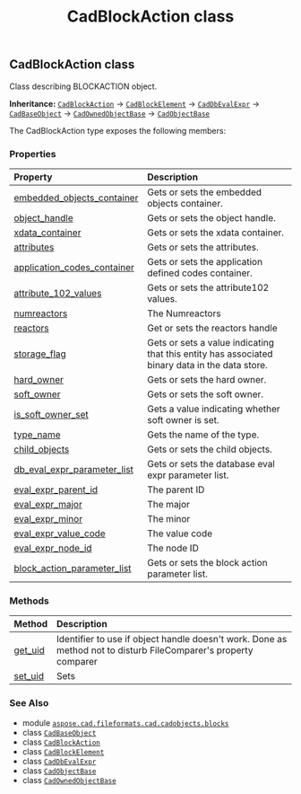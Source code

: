 ﻿---
title: CadBlockAction class
second_title: Aspose.CAD for Python via .NET API References
description: 
type: docs
weight: 30
url: /python-net/aspose.cad.fileformats.cad.cadobjects.blocks/cadblockaction/
is_root: false
---

## CadBlockAction class

Class describing BLOCKACTION object.



**Inheritance:** [`CadBlockAction`](/cad/python-net/aspose.cad.fileformats.cad.cadobjects.blocks/cadblockaction) → 
[`CadBlockElement`](/cad/python-net/aspose.cad.fileformats.cad.cadobjects.blocks/cadblockelement) → 
[`CadDbEvalExpr`](/cad/python-net/aspose.cad.fileformats.cad.cadobjects/caddbevalexpr) → 
[`CadBaseObject`](/cad/python-net/aspose.cad.fileformats.cad.cadobjects/cadbaseobject) → 
[`CadOwnedObjectBase`](/cad/python-net/aspose.cad.fileformats.cad.cadobjects/cadownedobjectbase) → 
[`CadObjectBase`](/cad/python-net/aspose.cad.fileformats.cad.cadobjects/cadobjectbase)



The CadBlockAction type exposes the following members:

### Properties
| Property | Description |
| :- | :- |
| [embedded_objects_container](/cad/python-net/aspose.cad.fileformats.cad.cadobjects.blocks/cadblockaction/embedded_objects_container) | Gets or sets the embedded objects container. |
| [object_handle](/cad/python-net/aspose.cad.fileformats.cad.cadobjects.blocks/cadblockaction/object_handle) | Gets or sets the object handle. |
| [xdata_container](/cad/python-net/aspose.cad.fileformats.cad.cadobjects.blocks/cadblockaction/xdata_container) | Gets or sets the xdata container. |
| [attributes](/cad/python-net/aspose.cad.fileformats.cad.cadobjects.blocks/cadblockaction/attributes) | Gets or sets the attributes. |
| [application_codes_container](/cad/python-net/aspose.cad.fileformats.cad.cadobjects.blocks/cadblockaction/application_codes_container) | Gets or sets the application defined codes container. |
| [attribute_102_values](/cad/python-net/aspose.cad.fileformats.cad.cadobjects.blocks/cadblockaction/attribute_102_values) | Gets or sets the attribute102 values. |
| [numreactors](/cad/python-net/aspose.cad.fileformats.cad.cadobjects.blocks/cadblockaction/numreactors) | The Numreactors |
| [reactors](/cad/python-net/aspose.cad.fileformats.cad.cadobjects.blocks/cadblockaction/reactors) | Get or sets the reactors handle |
| [storage_flag](/cad/python-net/aspose.cad.fileformats.cad.cadobjects.blocks/cadblockaction/storage_flag) | Gets or sets a value indicating that this entity has associated binary data in the data store. |
| [hard_owner](/cad/python-net/aspose.cad.fileformats.cad.cadobjects.blocks/cadblockaction/hard_owner) | Gets or sets the hard owner. |
| [soft_owner](/cad/python-net/aspose.cad.fileformats.cad.cadobjects.blocks/cadblockaction/soft_owner) | Gets or sets the soft owner. |
| [is_soft_owner_set](/cad/python-net/aspose.cad.fileformats.cad.cadobjects.blocks/cadblockaction/is_soft_owner_set) | Gets a value indicating whether soft owner is set. |
| [type_name](/cad/python-net/aspose.cad.fileformats.cad.cadobjects.blocks/cadblockaction/type_name) | Gets the name of the type. |
| [child_objects](/cad/python-net/aspose.cad.fileformats.cad.cadobjects.blocks/cadblockaction/child_objects) | Gets or sets the child objects. |
| [db_eval_expr_parameter_list](/cad/python-net/aspose.cad.fileformats.cad.cadobjects.blocks/cadblockaction/db_eval_expr_parameter_list) | Gets or sets the database eval expr parameter list. |
| [eval_expr_parent_id](/cad/python-net/aspose.cad.fileformats.cad.cadobjects.blocks/cadblockaction/eval_expr_parent_id) | The parent ID |
| [eval_expr_major](/cad/python-net/aspose.cad.fileformats.cad.cadobjects.blocks/cadblockaction/eval_expr_major) | The major |
| [eval_expr_minor](/cad/python-net/aspose.cad.fileformats.cad.cadobjects.blocks/cadblockaction/eval_expr_minor) | The minor |
| [eval_expr_value_code](/cad/python-net/aspose.cad.fileformats.cad.cadobjects.blocks/cadblockaction/eval_expr_value_code) | The value code |
| [eval_expr_node_id](/cad/python-net/aspose.cad.fileformats.cad.cadobjects.blocks/cadblockaction/eval_expr_node_id) | The node ID |
| [block_action_parameter_list](/cad/python-net/aspose.cad.fileformats.cad.cadobjects.blocks/cadblockaction/block_action_parameter_list) | Gets or sets the block action parameter list. |


### Methods
| Method | Description |
| :- | :- |
| [get_uid](/cad/python-net/aspose.cad.fileformats.cad.cadobjects.blocks/cadblockaction/get_uid/#) | Identifier to use if object handle doesn't work. Done as method not to disturb FileComparer's property comparer |
| [set_uid](/cad/python-net/aspose.cad.fileformats.cad.cadobjects.blocks/cadblockaction/set_uid/#str) | Sets |



### See Also
* module [`aspose.cad.fileformats.cad.cadobjects.blocks`](..)
* class [`CadBaseObject`](/cad/python-net/aspose.cad.fileformats.cad.cadobjects/cadbaseobject)
* class [`CadBlockAction`](/cad/python-net/aspose.cad.fileformats.cad.cadobjects.blocks/cadblockaction)
* class [`CadBlockElement`](/cad/python-net/aspose.cad.fileformats.cad.cadobjects.blocks/cadblockelement)
* class [`CadDbEvalExpr`](/cad/python-net/aspose.cad.fileformats.cad.cadobjects/caddbevalexpr)
* class [`CadObjectBase`](/cad/python-net/aspose.cad.fileformats.cad.cadobjects/cadobjectbase)
* class [`CadOwnedObjectBase`](/cad/python-net/aspose.cad.fileformats.cad.cadobjects/cadownedobjectbase)

